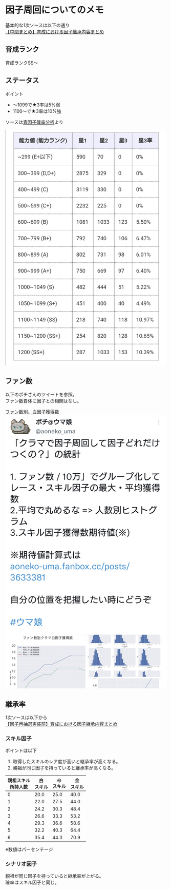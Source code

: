 # 因子周回についてのメモ

基本的な1次ソースは以下の通り  
[【中間まとめ】育成における因子継承内容まとめ](https://aoneko-uma.fanbox.cc/posts/4359075)

## 育成ランク

育成ランクSS〜

## ステータス

ポイント
- 〜1099で★3率は5%弱
- 1100〜で★3率は10%強

ソースは[青因子確率分析](https://umamusustation.com/blue_factor_analysis.html)より

![Screenshot_20230115-133238](Screenshot_20230115-133238.jpg)

## ファン数

以下のポチさんのツイートを参照。  
ファン数自体に因子との相関はなし。

[ファン数別、白因子獲得数](https://twitter.com/aoneko_uma/status/1598565886436089856?t=O_9QG0j_Q_anF9MljgrIIw&s=19)
![Screenshot_20230114-145042](Screenshot_20230114-145042.jpg)

## 継承率

1次ソースは以下から  
[【因子再抽選実装前】育成における因子継承内容まとめ](https://aoneko-uma.fanbox.cc/posts/3633381)

### スキル因子

ポイントは以下
1. 取得したスキルのレア度が高いと継承率が高くなる。
2. 親祖が同じ因子を持っていると継承率が高くなる。
  

| 親祖スキル<br>所持人数  | 白<br>スキル  | ◎<br>スキル  | 金<br>スキル  |
|--------|--------|--------|--------|
| 0 | 20.0  | 25.0  | 40.0  | 
| 1 | 22.0  | 27.5  | 44.0  | 
| 2 | 24.2  | 30.3  | 48.4  | 
| 3 | 26.6  | 33.3  | 53.2  | 
| 4 | 29.3  | 36.6  | 58.6  | 
| 5 | 32.2  | 40.3  | 64.4  | 
| 6 | 35.4  | 44.3  | 70.9  | 
※数値はパーセンテージ

### シナリオ因子

親祖が同じ因子を持っていると継承率が上がる。  
確率はスキル因子と同じ。
